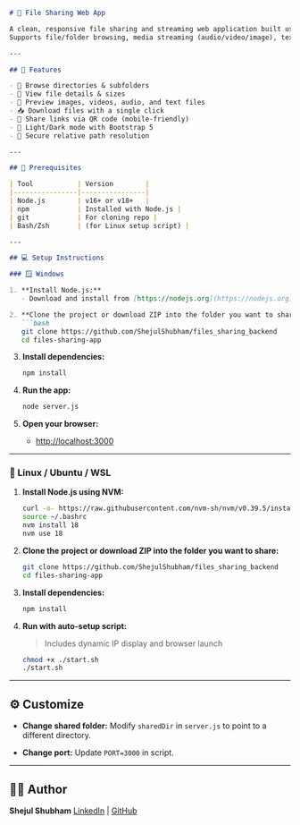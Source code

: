 ````markdown
# 📁 File Sharing Web App

A clean, responsive file sharing and streaming web application built using **Node.js**, **Express**, and **EJS** templating.  
Supports file/folder browsing, media streaming (audio/video/image), text preview, file downloads, and QR sharing.

---

## 🚀 Features

- 📂 Browse directories & subfolders
- 📄 View file details & sizes
- 🎥 Preview images, videos, audio, and text files
- 📥 Download files with a single click
- 📱 Share links via QR code (mobile-friendly)
- 🌙 Light/Dark mode with Bootstrap 5
- 🔐 Secure relative path resolution

---

## 🧩 Prerequisites

| Tool           | Version        |
|----------------|----------------|
| Node.js        | v16+ or v18+   |
| npm            | Installed with Node.js |
| git            | For cloning repo |
| Bash/Zsh       | (for Linux setup script) |

---

## 💻 Setup Instructions

### 🪟 Windows

1. **Install Node.js:**
   - Download and install from [https://nodejs.org](https://nodejs.org)

2. **Clone the project or download ZIP into the folder you want to share:**
   ```bash
   git clone https://github.com/ShejulShubham/files_sharing_backend
   cd files-sharing-app
````

3. **Install dependencies:**

   ```bash
   npm install
   ```

4. **Run the app:**

   ```bash
   node server.js
   ```

5. **Open your browser:**

   * [http://localhost:3000](http://localhost:3000)

---

### 🐧 Linux / Ubuntu / WSL

1. **Install Node.js using NVM:**

   ```bash
   curl -o- https://raw.githubusercontent.com/nvm-sh/nvm/v0.39.5/install.sh | bash
   source ~/.bashrc
   nvm install 18
   nvm use 18
   ```

2. **Clone the project or download ZIP into the folder you want to share:**

   ```bash
   git clone https://github.com/ShejulShubham/files_sharing_backend
   cd files-sharing-app
   ```

3. **Install dependencies:**

   ```bash
   npm install
   ```

4. **Run with auto-setup script:**

   > Includes dynamic IP display and browser launch

   ```bash
   chmod +x ./start.sh
   ./start.sh
   ```

---

## ⚙️ Customize

* **Change shared folder:**
  Modify `sharedDir` in `server.js` to point to a different directory.

* **Change port:**
  Update `PORT=3000` in script.

---

## 🧑‍💻 Author

**Shejul Shubham**
[LinkedIn](https://www.linkedin.com/in/shejul-shubham) | [GitHub](https://github.com/shejulshubham)